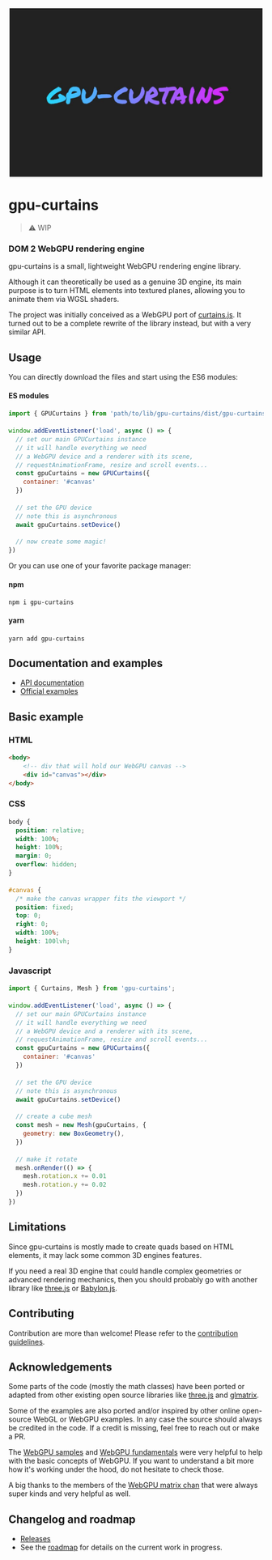<div style="display: flex; justify-content: center;">
    <img src="https://raw.githubusercontent.com/martinlaxenaire/gpu-curtains/main/website/assets/gpu-curtains-logo-1080-720.jpg" width="500" alt="gpu-curtains" />
</div>

# gpu-curtains

> :warning: WIP

### DOM 2 WebGPU rendering engine

gpu-curtains is a small, lightweight WebGPU rendering engine library.

Although it can theoretically be used as a genuine 3D engine, its main purpose is to turn HTML elements into textured planes, allowing you to animate them via WGSL shaders.

The project was initially conceived as a WebGPU port of [curtains.js](https://github.com/martinlaxenaire/curtainsjs). It turned out to be a complete rewrite of the library instead, but with a very similar API.

## Usage

You can directly download the files and start using the ES6 modules:

#### ES modules

```javascript
import { GPUCurtains } from 'path/to/lib/gpu-curtains/dist/gpu-curtains.js'

window.addEventListener('load', async () => {
  // set our main GPUCurtains instance
  // it will handle everything we need
  // a WebGPU device and a renderer with its scene,
  // requestAnimationFrame, resize and scroll events...
  const gpuCurtains = new GPUCurtains({
    container: '#canvas'
  })

  // set the GPU device
  // note this is asynchronous
  await gpuCurtains.setDevice()
  
  // now create some magic!
})
```

Or you can use one of your favorite package manager:

#### npm

```
npm i gpu-curtains
```

#### yarn

```
yarn add gpu-curtains
```

## Documentation and examples

- [API documentation](https://martinlaxenaire.github.io/gpu-curtains/docs/)
- [Official examples](https://martinlaxenaire.github.io/gpu-curtains/examples/)

## Basic example

### HTML

```html
<body>
    <!-- div that will hold our WebGPU canvas -->
    <div id="canvas"></div>
</body>
```

### CSS

```css
body {
  position: relative;
  width: 100%;
  height: 100%;
  margin: 0;
  overflow: hidden;
}

#canvas {
  /* make the canvas wrapper fits the viewport */
  position: fixed;
  top: 0;
  right: 0;
  width: 100%;
  height: 100lvh;
}
```

### Javascript

```javascript
import { Curtains, Mesh } from 'gpu-curtains';

window.addEventListener('load', async () => {
  // set our main GPUCurtains instance
  // it will handle everything we need
  // a WebGPU device and a renderer with its scene,
  // requestAnimationFrame, resize and scroll events...
  const gpuCurtains = new GPUCurtains({
    container: '#canvas'
  })

  // set the GPU device
  // note this is asynchronous
  await gpuCurtains.setDevice()

  // create a cube mesh
  const mesh = new Mesh(gpuCurtains, {
    geometry: new BoxGeometry(),
  })

  // make it rotate
  mesh.onRender(() => {
    mesh.rotation.x += 0.01
    mesh.rotation.y += 0.02
  })
})
```

## Limitations

Since gpu-curtains is mostly made to create quads based on HTML elements, it may lack some common 3D engines features.

If you need a real 3D engine that could handle complex geometries or advanced rendering mechanics, then you should probably go with another library like [three.js](https://github.com/mrdoob/three.js) or [Babylon.js](https://github.com/BabylonJS).

## Contributing

Contribution are more than welcome! Please refer to the [contribution guidelines](CONTRIBUTING.md).

## Acknowledgements

Some parts of the code (mostly the math classes) have been ported or adapted from other existing open source libraries like [three.js](https://github.com/mrdoob/three.js) and [glmatrix](https://github.com/toji/gl-matrix).

Some of the examples are also ported and/or inspired by other online open-source WebGL or WebGPU examples. In any case the source should always be credited in the code. If a credit is missing, feel free to reach out or make a PR.

The [WebGPU samples](https://github.com/webgpu/webgpu-samples) and [WebGPU fundamentals](https://webgpufundamentals.org/) were very helpful to help with the basic concepts of WebGPU. If you want to understand a bit more how it's working under the hood, do not hesitate to check those.

A big thanks to the members of the [WebGPU matrix chan](https://matrix.to/#/#WebGPU:matrix.org) that were always super kinds and very helpful as well.

## Changelog and roadmap

- [Releases](https://github.com/martinlaxenaire/gpu-curtains/releases)
- See the [roadmap](ROADMAP.md) for details on the current work in progress.
